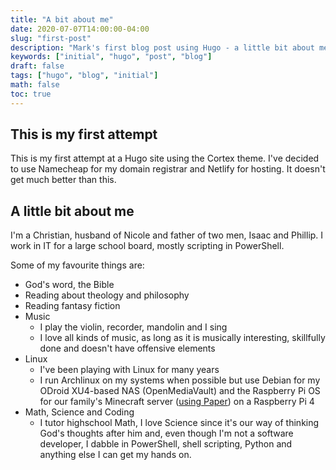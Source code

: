 ```yaml
---
title: "A bit about me"
date: 2020-07-07T14:00:00-04:00
slug: "first-post"
description: "Mark's first blog post using Hugo - a little bit about me"
keywords: ["initial", "hugo", "post", "blog"]
draft: false
tags: ["hugo", "blog", "initial"]
math: false
toc: true
---
```


## This is my first attempt

This is my first attempt at a Hugo site using the Cortex theme. I've decided to use Namecheap for my domain registrar and Netlify for hosting. It doesn't get much better than this.

## A little bit about me

I'm a Christian, husband of Nicole and father of two men, Isaac and Phillip. I work in IT for a large school board, mostly scripting in PowerShell.

Some of my favourite things are:
- God's word, the Bible
- Reading about theology and philosophy
- Reading fantasy fiction
- Music
  - I play the violin, recorder, mandolin and I sing
  - I love all kinds of music, as long as it is musically interesting, skillfully done and doesn't have offensive elements
- Linux
  - I've been playing with Linux for many years
  - I run Archlinux on my systems when possible but use Debian for my ODroid XU4-based NAS (OpenMediaVault) and the Raspberry Pi OS for our family's Minecraft server ([using Paper](https://papermc.io)) on a Raspberry Pi 4
- Math, Science and Coding
  - I tutor highschool Math, I love Science since it's our way of thinking God's thoughts after him and, even though I'm not a software developer, I dabble in PowerShell, shell scripting, Python and anything else I can get my hands on.
